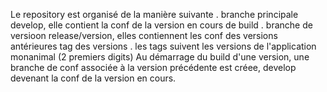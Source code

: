 Le repository est organisé de la manière suivante
  . branche principale develop, elle contient la conf de la version en cours de build
  . branche de versioon release/version, elles contiennent les conf des versions antérieures
tag des versions
  . les tags suivent les versions de l'application monanimal (2 premiers digits)
Au démarrage du build d'une version, une branche de conf associée à la version précédente est créee, develop devenant la conf de la version en cours.
